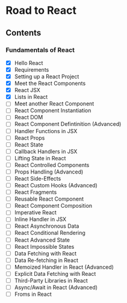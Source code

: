 # Road to React

## Contents

### Fundamentals of React

- [x] Hello React
- [x] Requirements
- [x] Setting up a React Project
- [x] Meet the React Components
- [x] React JSX
- [x] Lists in React
- [ ] Meet another React Component
- [ ] React Component Instantiation
- [ ] React DOM
- [ ] React Component Defintinition (Advanced)
- [ ] Handler Functions in JSX
- [ ] React Props
- [ ] React State
- [ ] Callback Handlers in JSX
- [ ] Lifting State in React
- [ ] React Controlled Components
- [ ] Props Handling (Advanced)
- [ ] React Side-Effects
- [ ] React Custom Hooks (Advanced)
- [ ] React Fragments
- [ ] Reusable React Component
- [ ] React Component Composition
- [ ] Imperative React
- [ ] Inline Handler in JSX
- [ ] React Asynchronous Data
- [ ] React Conditional Rendering
- [ ] React Advanced State
- [ ] React Impossible States
- [ ] Data Fetching with React
- [ ] Data Re-fetching in React
- [ ] Memoized Handler in React (Advanced)
- [ ] Explicit Data Fetching with React
- [ ] Third-Party Libraries in React
- [ ] Async/Await in React (Advanced)
- [ ] Froms in React
